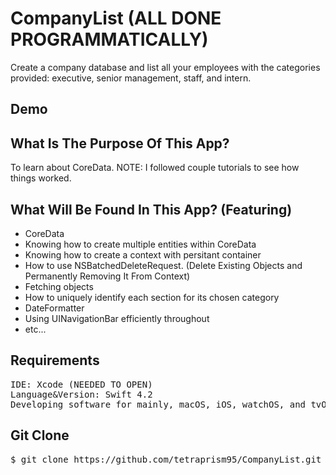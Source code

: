 # CompanyList (ALL DONE PROGRAMMATICALLY) 

Create a company database and list all your employees with the categories provided: executive, senior management, staff, and intern.

## Demo


## What Is The Purpose Of This App? 

To learn about CoreData. NOTE: I followed couple tutorials to see how things worked. 

## What Will Be Found In This App? (Featuring)
- CoreData
- Knowing how to create multiple entities within CoreData
- Knowing  how to create a context with persitant container
- How to use NSBatchedDeleteRequest. (Delete Existing Objects and Permanently Removing It From Context) 
- Fetching objects
- How to uniquely identify each section for its chosen category
- DateFormatter
- Using UINavigationBar efficiently throughout
- etc...

## Requirements
<pre>
IDE: Xcode (NEEDED TO OPEN)
Language&Version: Swift 4.2 
Developing software for mainly, macOS, iOS, watchOS, and tvOS.
</pre>

## Git Clone

<pre>
$ git clone https://github.com/tetraprism95/CompanyList.git 
</pre>
